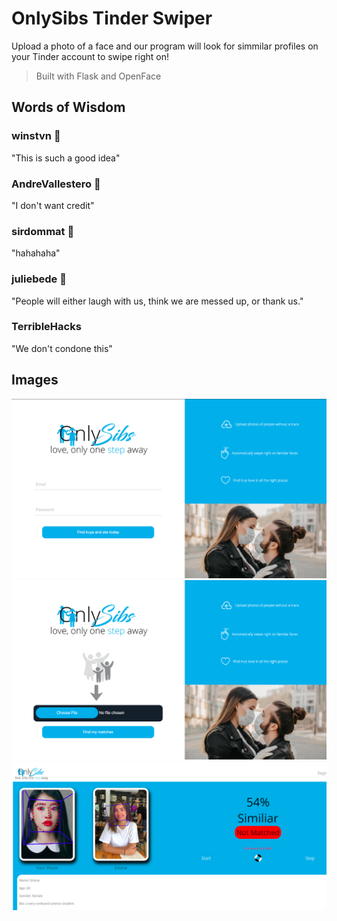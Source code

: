 # OnlySibs Tinder Swiper 
Upload a photo of a face and our program will look for simmilar profiles on your Tinder account to swipe right on!

> Built with Flask and OpenFace

## Words of Wisdom

### winstvn 💩
"This is such a good idea"

### AndreVallestero 💩
"I don't want credit"

### sirdommat 💩
"hahahaha"

### juliebede 💩
"People will either laugh with us, think we are messed up, or thank us."

### TerribleHacks
"We don't condone this"

## Images 

![image](./images/homepage.png)
![image](./images/homepage2.png)
![image](./images/inAction.png)


